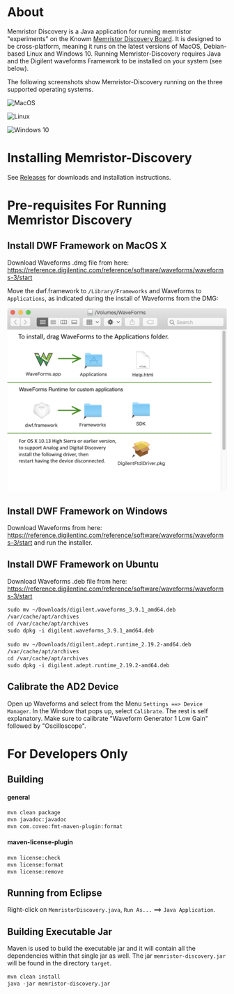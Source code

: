 # About

Memristor Discovery is a Java application for running memristor "experiments" on the Knowm [Memristor Discovery Board](http://knowm.org/product/memristor-discovery/). It is designed to be cross-platform, meaning it runs on the latest versions of MacOS, Debian-based Linux and Windows 10. Running Memristor-Discovery requires Java and the Digilent waveforms Framework to be installed on your system (see below).

The following screenshots show Memristor-Discovery running on the three supported operating systems.

![MacOS](_img/MD_MacOS_Hysteresis.png)

![Linux](_img/MD_Linux_DC.png)

![Windows 10](_img/MD_Windows_Pulse.PNG)

# Installing Memristor-Discovery

See [Releases](https://github.com/knowm/memristor-discovery/releases) for downloads and installation instructions.

# Pre-requisites For Running Memristor Discovery

## Install DWF Framework on MacOS X

Download Waveforms .dmg file from here: <https://reference.digilentinc.com/reference/software/waveforms/waveforms-3/start>

Move the dwf.framework to `/Library/Frameworks` and Waveforms to `Applications`, as indicated during the install of Waveforms from the DMG:

![](./_img/Framework.png)

## Install DWF Framework on Windows

Download Waveforms from here: <https://reference.digilentinc.com/reference/software/waveforms/waveforms-3/start> and run the installer.

## Install DWF Framework on Ubuntu

Download Waveforms .deb file from here: <https://reference.digilentinc.com/reference/software/waveforms/waveforms-3/start>

```
sudo mv ~/Downloads/digilent.waveforms_3.9.1_amd64.deb /var/cache/apt/archives
cd /var/cache/apt/archives
sudo dpkg -i digilent.waveforms_3.9.1_amd64.deb
    
sudo mv ~/Downloads/digilent.adept.runtime_2.19.2-amd64.deb /var/cache/apt/archives
cd /var/cache/apt/archives
sudo dpkg -i digilent.adept.runtime_2.19.2-amd64.deb
```

## Calibrate the AD2 Device

Open up Waveforms and select from the Menu `Settings ==> Device Manager`. In the Window that pops up, select `Calibrate`. The rest is self explanatory. Make sure to calibrate "Waveform Generator 1 Low Gain" followed by "Oscilloscope".

# For Developers Only

## Building

#### general

    mvn clean package  
    mvn javadoc:javadoc 
    mvn com.coveo:fmt-maven-plugin:format  
    
#### maven-license-plugin

    mvn license:check
    mvn license:format
    mvn license:remove

## Running from Eclipse

Right-click on `MemristorDiscovery.java`, `Run As...` ==> `Java Application`.

## Building Executable Jar

Maven is used to build the executable jar and it will contain all the dependencies within that single jar as well. The jar `memristor-discovery.jar` will be found in the directory `target`.

    mvn clean install
    java -jar memristor-discovery.jar
    

    